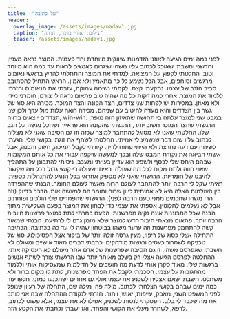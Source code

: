 ```yaml
---
title:  "על כתיבה"
header:
  overlay_image: /assets/images/nadav1.jpg
  caption: "צילום: אורי ברכר, חדרה"
  teaser: /assets/images/nadav1.jpg
---
```

<!--more-->

לפני כמה ימים הגיעה לאוזני הזדמנות שיווקית מיוחדת וחד פעמית. המוצר נראה מעניין וחדשני וחשבתי שאוכל לכתוב עליו משהו שיגרום לאנשים לראות עד כמה הוא מיוחד וטוב. החלטתי לקפוץ על המציאה. למדתי את המוצר והתחלתי להריץ בראשי נאומים מרגשים וסוחפים, אבל הכל נשמע כל כך מתאמץ ולא אמין. הראש התחיל להסתובב סביב הזנב של עצמו. נתקעתי קצת.
לקחתי נשימה עמוקה, עזבתי את הנאומים וחזרתי ללמוד את המוצר. אחרי כמה דקות כל מה שהיה טוב פתאום נראה לי צורם, חומרני מידי ולא מאוזן. במכירות יש לפחות שני צדדים, הצד הקונה והצד המוכר. מכירה היא סוג של גשר בין הצדדים והיא נועדה להיטיב עם שניהם. מכירה רואה עלות מול ערך ולכן שני הצדדים יוצאים ברווח, win-win. במבט שני למוצר עלתה בי תחושה שהאיזון הזה מופר, הרגשתי שהצד המוכר חשוב יותר, הרגשתי שהקונה הוא פראייר ושהכל נעשה על הגב שלו.
החלטתי שאני לא מסוגל להתחבר למוצר שכזה וזו גם הסיבה שאני לא מצליח לכתוב עליו שום דבר שנשמע לי אמיתי. החלטתי לשתף את זוגתי בקושי שלי. הגעתי לשיחה עם דעה נחרצת ולא הייתי פתוח לדיון. קיוויתי לקבל תמיכה, חיזוק והבנה, אבל אשתי הביאה את נקודת המבט שלה ובכך למעשה שיקפה עבורי את כל אותם המקומות שבהם היחס שלי לכסף ולשפע הוא עדיין בעייתי ומעכב.
ניסיתי להתבונן על התהליך שאני חווה ולתת מקום לכל מה שעולה. ראיתי שעולה בי קושי גדול בכל מה שקשור להיבט של חומריות. הרגשתי שאני לא מספיק אחראי בכל הנוגע להתנהלות כספית. ראיתי שקל לי הרבה יותר להתחבר לעולם הרוח מאשר לעולם החומר. הבנתי שההפרדה בין העולמות האלה היא לא אמיתית כיוון שרוח וחומר הם למעשה אותו הדבר בדיוק (וזה הרי משהו שחכמים ממני טענו הרבה לפני). הרגשתי שהפחדים שלי הולכים ופוחתים אבל לא נעלמים לחלוטין.
אספתי את עצמי כדי לבחון את המוצר בפעם השלישית  מתוך הבנה שכל התבוננות אינה נקיה מפרשנות. הפעם בחרתי לתת למוצר פרשנות חיובית הרבה יותר. פתאום מצאתי חיבור חדש למוצר שלא מזמן גרם לי לרתיעה. הבנתי שמאוד קשה להתחמק מפרשנות וזה ערער משהו בביטחון שהיה לי עד כה בכתיבה.
הכתיבה התחילה אצלי כסוג של ריפוי, מעין גרסה זולה יותר של ביקור אצל הפסיכולוג. סוג של טכניקה לשחרור כעסים ורגשות מודחקים. כתבתי דברים מאוד אישיים ומעולם לא חשבתי שאפרסם משהו. זו גם הסיבה שפרשנות של אדם אחר מעולם לא העסיקה אותי. ההחלטה לפרסם הגיעה אצלי רק בשלב מאוחר יותר שבו הרגשתי צורך לשתף אנשים ברגשות שלי. מאוד סקרן אותי לדעת מה חושבים על הדילמות שמעסיקות אותי וללמוד מהתגובות על עצמי.
הסכמתי לקבל את הפחד מפרשנות, לתת לו מקום ברור ולא משתלט. חשבתי שאם אצליח לשכנע את עצמי אולי גם אחרים ישתכנעו כמוני. חלפו עוד כמה ימים שבהם בקושי הצלחתי לכתוב. מילה פה, מילה שם, התחלה של רעיון שנופל לפני המשפט השני, מאבק, עייפות, יאוש, ויתור.
חזרתי לנקודת ההתחלה שבה אני כותב את מה שכבד לי בלב. הפסקתי לנסות לשכנע, אפילו לא את עצמי, אלא פשוט לכתוב, לרפא, לשחרר מעלי את הקושי והפחד. ואז ישבתי וכתבתי את הקטע הזה.